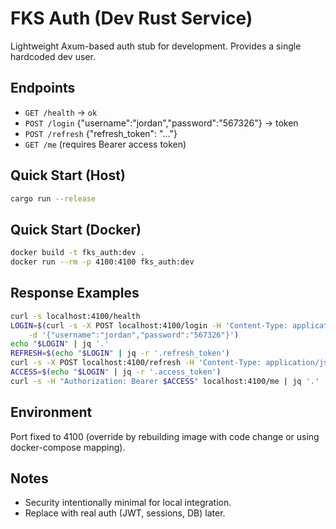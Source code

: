 # FKS Auth (Dev Rust Service)

Lightweight Axum-based auth stub for development. Provides a single hardcoded dev user.

## Endpoints

- `GET /health` -> `ok`
- `POST /login` {"username":"jordan","password":"567326"} -> token
- `POST /refresh` {"refresh_token": "..."}
- `GET /me` (requires Bearer access token)

## Quick Start (Host)

```bash
cargo run --release
```

## Quick Start (Docker)

```bash
docker build -t fks_auth:dev .
docker run --rm -p 4100:4100 fks_auth:dev
```

## Response Examples

```bash
curl -s localhost:4100/health
LOGIN=$(curl -s -X POST localhost:4100/login -H 'Content-Type: application/json' \
	-d '{"username":"jordan","password":"567326"}')
echo "$LOGIN" | jq '.'
REFRESH=$(echo "$LOGIN" | jq -r '.refresh_token')
curl -s -X POST localhost:4100/refresh -H 'Content-Type: application/json' -d '{"refresh_token":"'$REFRESH'"}' | jq '.'
ACCESS=$(echo "$LOGIN" | jq -r '.access_token')
curl -s -H "Authorization: Bearer $ACCESS" localhost:4100/me | jq '.'
```

## Environment

Port fixed to 4100 (override by rebuilding image with code change or using docker-compose mapping).

## Notes

- Security intentionally minimal for local integration.
- Replace with real auth (JWT, sessions, DB) later.
